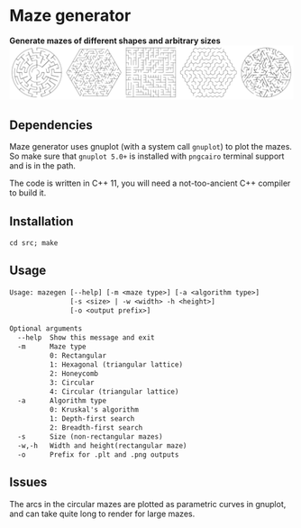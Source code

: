 # Maze generator

**Generate mazes of different shapes and arbitrary sizes**
![Maze types](/examples/mazes.png "Maze types")

## Dependencies

Maze generator uses gnuplot (with a system call `gnuplot`) to plot the mazes.
So make sure that `gnuplot 5.0+` is installed with `pngcairo` terminal support
and is in the path.

The code is written in C++ 11, you will need a not-too-ancient C++ compiler to
build it.

## Installation

```
cd src; make
```

## Usage

```
Usage: mazegen [--help] [-m <maze type>] [-a <algorithm type>]
               [-s <size> | -w <width> -h <height>]
               [-o <output prefix>]

Optional arguments
  --help  Show this message and exit
  -m      Maze type
          0: Rectangular
          1: Hexagonal (triangular lattice)
          2: Honeycomb
          3: Circular
          4: Circular (triangular lattice)
  -a      Algorithm type
          0: Kruskal's algorithm
          1: Depth-first search
          2: Breadth-first search
  -s      Size (non-rectangular mazes)
  -w,-h   Width and height(rectangular maze)
  -o      Prefix for .plt and .png outputs
  ```

## Issues

The arcs in the circular mazes are plotted as parametric curves in gnuplot, and
can take quite long to render for large mazes.
